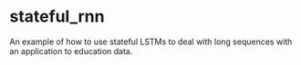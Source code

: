 # stateful_rnn
An example of how to use stateful LSTMs to deal with long sequences with an application to education data.
